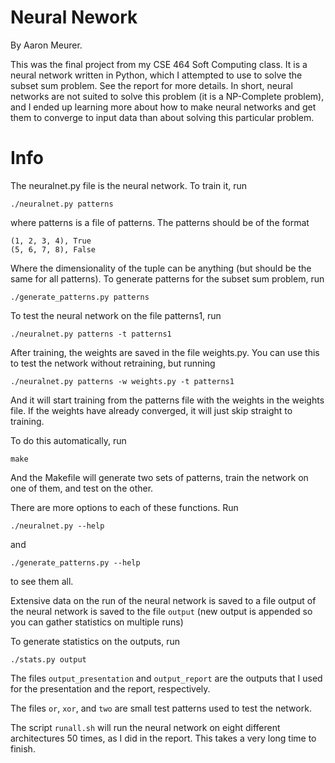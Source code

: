 Neural Nework
=============

By Aaron Meurer.

This was the final project from my CSE 464 Soft Computing class.  It is a
neural network written in Python, which I attempted to use to solve the subset
sum problem.  See the report for more details.  In short, neural networks are
not suited to solve this problem (it is a NP-Complete problem), and I ended up
learning more about how to make neural networks and get them to converge to
input data than about solving this particular problem.

Info
====

The neuralnet.py file is the neural network.  To train it, run

    ./neuralnet.py patterns

where patterns is a file of patterns.  The patterns should be of the
format

    (1, 2, 3, 4), True
    (5, 6, 7, 8), False

Where the dimensionality of the tuple can be anything (but should be the
same for all patterns).  To generate patterns for the subset sum
problem, run

    ./generate_patterns.py patterns

To test the neural network on the file patterns1, run

    ./neuralnet.py patterns -t patterns1

After training, the weights are saved in the file weights.py.  You can
use this to test the network without retraining, but running

    ./neuralnet.py patterns -w weights.py -t patterns1

And it will start training from the patterns file with the weights in
the weights file.  If the weights have already converged, it will just
skip straight to training.

To do this automatically, run

    make

And the Makefile will generate two sets of patterns, train the network
on one of them, and test on the other.

There are more options to each of these functions.  Run

    ./neuralnet.py --help

and

    ./generate_patterns.py --help

to see them all.

Extensive data on the run of the neural network is saved to a file
output of the neural network is saved to the file `output` (new output
is appended so you can gather statistics on multiple runs)

To generate statistics on the outputs, run

    ./stats.py output

The files `output_presentation` and `output_report` are the outputs that I
used for the presentation and the report, respectively.

The files `or`, `xor`, and `two` are small test patterns used to test the
network.

The script `runall.sh` will run the neural network on eight different
architectures 50 times, as I did in the report.  This takes a very long
time to finish.
